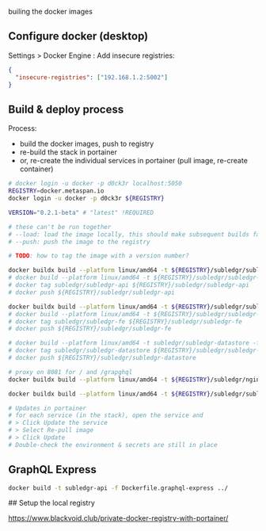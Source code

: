 

builing the docker images

## Configure docker (desktop)

Settings > Docker Engine : Add insecure registries:
```json
{
  "insecure-registries": ["192.168.1.2:5002"]
}
```

## Build & deploy process

Process:
- build the docker images, push to registry
- re-build the stack in portainer
- or, re-create the individual services in portainer (pull image, re-create container)


```bash
# docker login -u docker -p d0ck3r localhost:5050
REGISTRY=docker.metaspan.io
docker login -u docker -p d0ck3r ${REGISTRY}

VERSION="0.2.1-beta" # "latest" !REQUIRED

# these can't be run together
# --load: load the image locally, this should make subsequent builds faster
# --push: push the image to the registry

# TODO: how to tag the image with a version number?

docker buildx build --platform linux/amd64 -t ${REGISTRY}/subledgr/subledgr-api:${VERSION} -f Dockerfile.api --push ../.
# docker build --platform linux/amd64 -t ${REGISTRY}/subledgr/subledgr-api:latest -f Dockerfile.api --push ../.
# docker tag subledgr/subledgr-api ${REGISTRY}/subledgr/subledgr-api
# docker push ${REGISTRY}/subledgr/subledgr-api

docker buildx build --platform linux/amd64 -t ${REGISTRY}/subledgr/subledgr-fe:${VERSION} -f Dockerfile.frontend --push ../.
# docker build --platform linux/amd64 -t ${REGISTRY}/subledgr/subledgr-fe:latest -f Dockerfile.frontend --push ../.
# docker tag subledgr/subledgr-fe ${REGISTRY}/subledgr/subledgr-fe
# docker push ${REGISTRY}/subledgr/subledgr-fe

# docker build --platform linux/amd64 -t subledgr/subledgr-datastore -f Dockerfile.postgres ../.
# docker tag subledgr/subledgr-datastore ${REGISTRY}/subledgr/subledgr-datastore
# docker push ${REGISTRY}/subledgr/subledgr-datastore

# proxy on 8081 for / and /grapghql
docker buildx build --platform linux/amd64 -t ${REGISTRY}/subledgr/nginx:${VERSION} -f Dockerfile.nginx --push ../.

docker buildx build --platform linux/amd64 -t ${REGISTRY}/subledgr/subledgr-workers:${VERSION} -f Dockerfile.workers --push ../.

# Updates in portainer
# for each service (in the stack), open the service and 
# > Click Update the service
# > Select Re-pull image
# > Click Update
# Double-check the environment & secrets are still in place

```

## GraphQL Express
```bash
docker build -t subledgr-api -f Dockerfile.graphql-express ../
```

## Setup the local registry

https://www.blackvoid.club/private-docker-registry-with-portainer/

